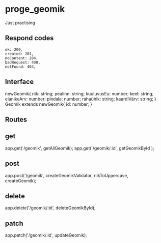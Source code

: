 # proge_geomik
Just practising

## Respond codes
    ok: 200,
    created: 201,
    noContent: 204,
    badRequest: 400,
    notFound: 404,

## Interface

 newGeomik{
    riik: string;
    pealinn: string;
    kuuluvusEu: number;
    keel: string;
    elanikeArv: number;
    pindala: number;
    rahaühik: string;
    kaardiVärv: string;
}
 Geomik extends newGeomik{
    id: number;
}

## Routes
## get
app.get('/geomik', getAllGeomik);
app.get('/geomik/:id', getGeomikById );
## post
app.post('/geomik', createGeomikValidator, riikToUppercase, createGeomik);
## delete
app.delete('/geomik/:id', deleteGeomikById);
## patch
app.patch('/geomik/:id', updateGeomik);


